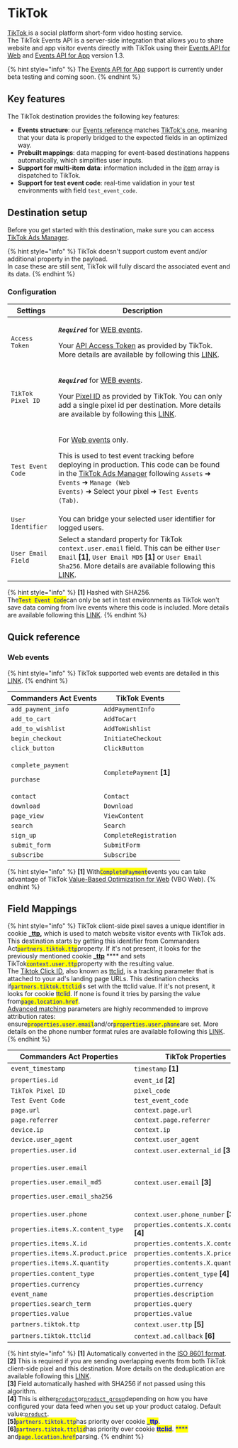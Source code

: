 # TikTok

[TikTok ](https://www.tiktok.com)is a social platform short-form video hosting service.\
The TikTok Events API is a server-side integration that allows you to share website and app visitor events directly with TikTok using their [Events API for Web](https://ads.tiktok.com/marketing\_api/docs?id=1739584809311234) and [Events API for App](https://ads.tiktok.com/marketing\_api/docs?id=1739584805049345) version 1.3.

{% hint style="info" %}
The [Events API for App](https://ads.tiktok.com/marketing\_api/docs?rid=959icq5stjr\&id=1701890978528258) support is currently under beta testing and coming soon.
{% endhint %}

## Key features

The TikTok destination provides the following key features:

* **Events structure**: our [Events reference](https://community.commandersact.com/platform-x/developers/tracking/events-reference) matches [TikTok's one](https://ads.tiktok.com/marketing\_api/docs?rid=959icq5stjr\&id=1701890977725441), meaning that your data is properly bridged to the expected fields in an optimized way.
* **Prebuilt mappings**: data mapping for event-based destinations happens automatically, which simplifies user inputs.
* **Support for multi-item data**: information included in the [item](https://community.commandersact.com/platform-x/developers/tracking/events-reference#item) array is dispatched to TikTok.
* **Support for test event code**: real-time validation in your test environments with field `test_event_code`.

## Destination setup

Before you get started with this destination, make sure you can access [TikTok Ads Manager](https://ads.tiktok.com).

{% hint style="info" %}
TikTok doesn't support custom event and/or additional property in the payload.\
In case these are still sent, TikTok will fully discard the associated event and its data.
{% endhint %}

### Configuration

| Settings           | Description                                                                                                                                                                                                                                                                                                                                                                                                                                                                                                                                                                                                                                                                                                                                                              |
| ------------------ | ------------------------------------------------------------------------------------------------------------------------------------------------------------------------------------------------------------------------------------------------------------------------------------------------------------------------------------------------------------------------------------------------------------------------------------------------------------------------------------------------------------------------------------------------------------------------------------------------------------------------------------------------------------------------------------------------------------------------------------------------------------------------ |
| `Access Token`     | <p><em><strong><code>Required</code> </strong></em> for <a href="https://ads.tiktok.com/marketing_api/docs?id=1727541103358977">WEB events</a>.</p><p>Your <a href="https://ads.tiktok.com/gateway/docs/index?identify_key=2b9b4278e47b275f36e7c39a4af4ba067d088e031d5f5fe45d381559ac89ba48&#x26;language=ENGLISH&#x26;doc_id=1727537566862337#item-link-How%20to%20generate%20an%20access%20token">API Access Token</a> as provided by TikTok. More details are available by following this <a href="https://ads.tiktok.com/gateway/docs/index?identify_key=2b9b4278e47b275f36e7c39a4af4ba067d088e031d5f5fe45d381559ac89ba48&#x26;language=ENGLISH&#x26;doc_id=1727537566862337#item-link-How%20to%20generate%20an%20access%20token">LINK</a>.</p>                      |
| `TikTok Pixel ID`  | <p><em><strong><code>Required</code></strong></em> for <a href="https://ads.tiktok.com/marketing_api/docs?id=1727541103358977">WEB events</a>.</p><p>Your <a href="https://ads.tiktok.com/gateway/docs/index?identify_key=2b9b4278e47b275f36e7c39a4af4ba067d088e031d5f5fe45d381559ac89ba48&#x26;language=ENGLISH&#x26;doc_id=1727537566862337#item-link-Where%20to%20Find%20pixel_code">Pixel ID</a> as provided by TikTok. You can only add a single pixel id per destination. More details are available by following this <a href="https://ads.tiktok.com/gateway/docs/index?identify_key=2b9b4278e47b275f36e7c39a4af4ba067d088e031d5f5fe45d381559ac89ba48&#x26;language=ENGLISH&#x26;doc_id=1727537566862337#item-link-Where%20to%20Find%20pixel_code">LINK</a>.</p> |
| `Test Event Code`  | <p>For <a href="https://ads.tiktok.com/marketing_api/docs?id=1727541103358977">Web events</a> only.</p><p>This is used to test event tracking before deploying in production. This code can be found in the <a href="https://ads.tiktok.com/">TikTok Ads Manager</a> following <code>Assets</code> ➜ <code>Events</code> ➜ <code>Manage (Web Events)</code> ➜ Select your pixel ➜ <code>Test Events (Tab)</code>.</p>                                                                                                                                                                                                                                                                                                                                                    |
| `User Identifier`  | You can bridge your selected user identifier for logged users.                                                                                                                                                                                                                                                                                                                                                                                                                                                                                                                                                                                                                                                                                                           |
| `User Email Field` | Select a standard property for TikTok `context.user.email` field. This can be either `User Email` **\[1]**, `User Email MD5` **\[1]** or `User Email Sha256`. More details are available following this [LINK](https://ads.tiktok.com/gateway/docs/index?identify\_key=2b9b4278e47b275f36e7c39a4af4ba067d088e031d5f5fe45d381559ac89ba48\&language=ENGLISH\&doc\_id=1727541103358977#item-link-Context%20object%20parameters).                                                                                                                                                                                                                                                                                                                                            |

{% hint style="info" %}
**\[1]** Hashed with SHA256.\
The<mark style="color:blue;">`Test Event Code`</mark>can only be set in test environments as TikTok won't save data coming from live events where this code is included. More details are available following this [LINK](https://ads.tiktok.com/marketing\_api/docs?id=1724255493685249).
{% endhint %}

## Quick reference

### Web events

{% hint style="info" %}
TikTok supported web events are detailed in this [LINK](https://ads.tiktok.com/marketing\_api/docs?id=1727541103358977).
{% endhint %}

| Commanders Act Events                                            | TikTok Events              |
| ---------------------------------------------------------------- | -------------------------- |
| `add_payment_info`                                               | `AddPaymentInfo`           |
| `add_to_cart`                                                    | `AddToCart`                |
| `add_to_wishlist`                                                | `AddToWishlist`            |
| `begin_checkout`                                                 | `InitiateCheckout`         |
| `click_button`                                                   | `ClickButton`              |
| <p><code>complete_payment</code></p><p><code>purchase</code></p> | `CompletePayment` **\[1]** |
| `contact`                                                        | `Contact`                  |
| `download`                                                       | `Download`                 |
| `page_view`                                                      | `ViewContent`              |
| `search`                                                         | `Search`                   |
| `sign_up`                                                        | `CompleteRegistration`     |
| `submit_form`                                                    | `SubmitForm`               |
| `subscribe`                                                      | `Subscribe`                |

{% hint style="info" %}
**\[1]** With<mark style="color:blue;">`CompletePayment`</mark>events you can take advantage of TikTok [Value-Based Optimization for Web](https://ads.tiktok.com/help/article?aid=10008856) (VBO Web).
{% endhint %}

## Field Mappings

{% hint style="info" %}
TikTok client-side pixel saves a unique identifier in cookie [**\_ttp**](https://ads.tiktok.com/gateway/docs/index?identify\_key=2b9b4278e47b275f36e7c39a4af4ba067d088e031d5f5fe45d381559ac89ba48\&language=ENGLISH\&doc\_id=1727541103358977#item-link-Context%20object%20parameters)**,** which is used to match website visitor events with TikTok ads. This destination starts by getting this identifier from Commanders Act<mark style="color:blue;">`partners.tiktok.ttp`</mark>property. If it's not present, it looks for the previously mentioned cookie [**\_ttp**](https://ads.tiktok.com/gateway/docs/index?identify\_key=2b9b4278e47b275f36e7c39a4af4ba067d088e031d5f5fe45d381559ac89ba48\&language=ENGLISH\&doc\_id=1727541103358977#item-link-Context%20object%20parameters) **** and sets TikTok<mark style="color:blue;">`context.user.ttp`</mark>property with the resulting value.\
The [Tiktok Click ID](https://ads.tiktok.com/marketing\_api/docs?rid=4eezrhr6lg4\&id=1701890980108353), also known as [ttclid](https://ads.tiktok.com/marketing\_api/docs?rid=4eezrhr6lg4\&id=1701890980108353), is a tracking parameter that is attached to your ad's landing page URLs. This destination checks if<mark style="color:blue;">`partners.tiktok.ttclid`</mark>is set with the ttclid value. If it's not present, it looks for cookie <mark style="color:blue;">ttclid</mark>. If none is found it tries by parsing the value from<mark style="color:blue;">`page.location.href`</mark>.\
[Advanced matching](https://ads.tiktok.com/marketing\_api/docs?id=1701890972946433) parameters are highly recommended to improve attribution rates: ensure<mark style="color:blue;">`properties.user.email`</mark>and/or<mark style="color:blue;">`properties.user.phone`</mark>are set. More details on the phone number format rules are available following this [LINK](https://ads.tiktok.com/gateway/docs/index?identify\_key=2b9b4278e47b275f36e7c39a4af4ba067d088e031d5f5fe45d381559ac89ba48\&language=ENGLISH\&doc\_id=1727541103358977#item-link-Context%20object%20parameters).
{% endhint %}

| Commanders Act Properties                                                                                                              | TikTok Properties                             |
| -------------------------------------------------------------------------------------------------------------------------------------- | --------------------------------------------- |
| `event_timestamp`                                                                                                                      | `timestamp` **\[1]**                          |
| `properties.id`                                                                                                                        | `event_id` **\[2]**                           |
| `TikTok Pixel ID`                                                                                                                      | `pixel_code`                                  |
| `Test Event Code`                                                                                                                      | `test_event_code`                             |
| `page.url`                                                                                                                             | `context.page.url`                            |
| `page.referrer`                                                                                                                        | `context.page.referrer`                       |
| `device.ip`                                                                                                                            | `context.ip`                                  |
| `device.user_agent`                                                                                                                    | `context.user_agent`                          |
| `properties.user.id`                                                                                                                   | `context.user.external_id` **\[3]**           |
| <p><code>properties.user.email</code></p><p><code>properties.user.email_md5</code></p><p><code>properties.user.email_sha256</code></p> | `context.user.email` **\[3]**                 |
| `properties.user.phone`                                                                                                                | `context.user.phone_number` **\[3]**          |
| `properties.items.X.content_type`                                                                                                      | `properties.contents.X.content_type` **\[4]** |
| `properties.items.X.id`                                                                                                                | `properties.contents.X.content_id`            |
| `properties.items.X.product.price`                                                                                                     | `properties.contents.X.price`                 |
| `properties.items.X.quantity`                                                                                                          | `properties.contents.X.quantity`              |
| `properties.content_type`                                                                                                              | `properties.content_type` **\[4]**            |
| `properties.currency`                                                                                                                  | `properties.currency`                         |
| `event_name`                                                                                                                           | `properties.description`                      |
| `properties.search_term`                                                                                                               | `properties.query`                            |
| `properties.value`                                                                                                                     | `properties.value`                            |
| `partners.tiktok.ttp`                                                                                                                  | `context.user.ttp` **\[5]**                   |
| `partners.tiktok.ttclid`                                                                                                               | `context.ad.callback` **\[6]**                |

{% hint style="info" %}
**\[1]** Automatically converted in the [ISO 8601 format](https://en.wikipedia.org/wiki/ISO\_8601).\
**\[2]** This is required if you are sending overlapping events from both TikTok client-side pixel and this destination. More details on the deduplication are available following this [LINK](https://ads.tiktok.com/marketing\_api/docs?rid=p41a33fdhon\&id=1723170195197953).\
**\[3]** Field automatically hashed with SHA256 if not passed using this algorithm.\
**\[4]** This is either[`product`](https://ads.tiktok.com/gateway/docs/index?identify\_key=2b9b4278e47b275f36e7c39a4af4ba067d088e031d5f5fe45d381559ac89ba48\&language=ENGLISH\&doc\_id=1727541103358977#item-link-Properties%20object%20parameters)or[`product_group`](https://ads.tiktok.com/gateway/docs/index?identify\_key=2b9b4278e47b275f36e7c39a4af4ba067d088e031d5f5fe45d381559ac89ba48\&language=ENGLISH\&doc\_id=1727541103358977#item-link-Properties%20object%20parameters)depending on how you have configured your data feed when you set up your product catalog. Default value:[`product`](https://ads.tiktok.com/gateway/docs/index?identify\_key=2b9b4278e47b275f36e7c39a4af4ba067d088e031d5f5fe45d381559ac89ba48\&language=ENGLISH\&doc\_id=1727541103358977#item-link-Properties%20object%20parameters).\
**\[5]**<mark style="color:blue;">`partners.tiktok.ttp`</mark>has priority over cookie <mark style="color:blue;">**\_ttp**</mark>.\
**\[6]**<mark style="color:blue;">`partners.tiktok.ttclid`</mark>has priority over cookie <mark style="color:blue;">**ttclid**</mark>. <mark style="color:blue;">****</mark> and<mark style="color:blue;">`page.location.href`</mark>parsing.
{% endhint %}
